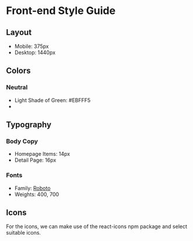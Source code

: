 # Front-end Style Guide

## Layout

- Mobile: 375px
- Desktop: 1440px

## Colors

### Neutral

- Light Shade of Green: #EBFFF5
-

## Typography

### Body Copy

- Homepage Items: 14px
- Detail Page: 16px

### Fonts

- Family: [Roboto](https://fonts.google.com/specimen/Roboto)
- Weights: 400, 700

## Icons

For the icons, we can make use of the react-icons npm package and select suitable icons.
